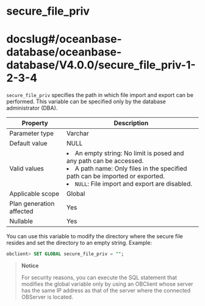 # secure_file_priv
# docslug#/oceanbase-database/oceanbase-database/V4.0.0/secure_file_priv-1-2-3-4
`secure_file_priv` specifies the path in which file import and export can be performed. This variable can be specified only by the database administrator (DBA).


| **Property**             | **Description**                                                                                                                                                                                     |
|--------------------------|-----------------------------------------------------------------------------------------------------------------------------------------------------------------------------------------------------|
| Parameter type           | Varchar                                                                                                                                                                                             |
| Default value            | NULL                                                                                                                                                                                                |
| Valid values             | <li>An empty string: No limit is posed and any path can be accessed.<li>A path name: Only files in the specified path can be imported or exported.<li> `NULL`: File import and export are disabled. |
| Applicable scope         | Global                                                                                                                                                                                              |
| Plan generation affected | Yes                                                                                                                                                                                                 |
| Nullable                 | Yes                                                                                                                                                                                                 |

You can use this variable to modify the directory where the secure file resides and set the directory to an empty string. Example:

```sql
obclient> SET GLOBAL secure_file_priv = "";
```

> **Notice**
>
> For security reasons, you can execute the SQL statement that modifies the global variable only by using an OBClient whose server has the same IP address as that of the server where the connected OBServer is located.
